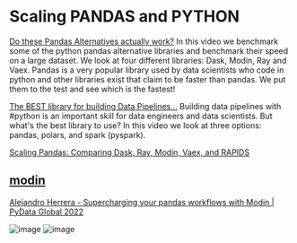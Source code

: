 # Scaling PANDAS and PYTHON

[Do these Pandas Alternatives actually work?](https://www.youtube.com/watch?v=LEhMQhCv3Kg)
In this video we benchmark some of the python pandas alternative libraries and benchmark their speed on a large dataset. We look at four different libraries: Dask, Modin, Ray and Vaex. Pandas is a very popular library used by data scientists who code in python and other libraries exist that claim to be faster than pandas. We put them to the test and see which is the fastest!

[The BEST library for building Data Pipelines...](https://www.youtube.com/watch?v=mi9f9zOaqM8)
Building data pipelines with #python is an important skill for data engineers and data scientists. But what's the best library to use? In this video we look at three options: pandas, polars, and spark (pyspark).

[Scaling Pandas: Comparing Dask, Ray, Modin, Vaex, and RAPIDS](https://www.datarevenue.com/en-blog/pandas-vs-dask-vs-vaex-vs-modin-vs-rapids-vs-ray#:~:text=Dask%3A%20a%20low%2Dlevel%20scheduler,by%20either%20Dask%20or%20Ray.)

## [modin](https://modin.readthedocs.io/en/stable/)
[Alejandro Herrera - Supercharging your pandas workflows with Modin | PyData Global 2022](https://www.youtube.com/watch?v=PqXSJnewFnI)

![image](https://user-images.githubusercontent.com/115925194/222877428-6e20587f-c6fa-414a-b8a3-0bb06af074b3.png)
![image](https://user-images.githubusercontent.com/115925194/222877456-a5855a76-0065-4d9f-9df1-448c839cac43.png)


